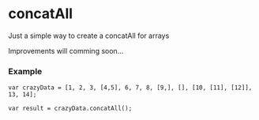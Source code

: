 # concatAll
Just a simple way to create a concatAll for arrays

Improvements will comming soon...

### Example
```
var crazyData = [1, 2, 3, [4,5], 6, 7, 8, [9,], [], [10, [11], [12]], 13, 14];

var result = crazyData.concatAll();
```
